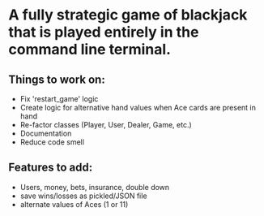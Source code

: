 A fully strategic game of blackjack that is played entirely in the command line terminal.
===


Things to work on:
---
- Fix 'restart_game' logic
- Create logic for alternative hand values when Ace cards are present in hand
- Re-factor classes (Player, User, Dealer, Game, etc.)
- Documentation
- Reduce code smell

Features to add:
--- 
- Users, money, bets, insurance, double down
- save wins/losses as pickled/JSON file
- alternate values of Aces (1 or 11)
